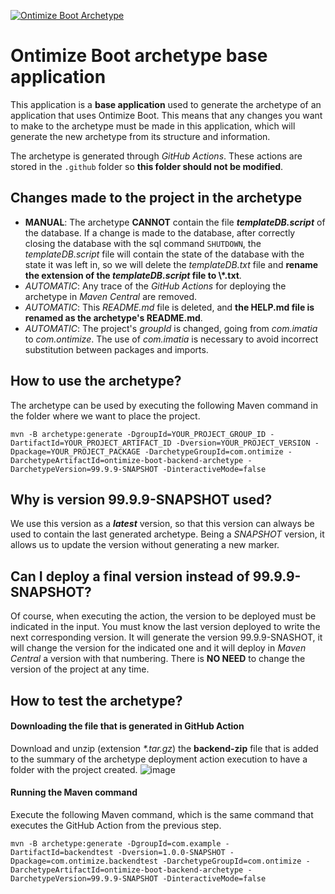 [![Ontimize Boot Archetype](https://img.shields.io/maven-central/v/com.ontimize/ontimize-boot-backend-archetype?label=Latest%20Ontimize%20Boot%20archetype&style=flat-square)](https://maven-badges.herokuapp.com/maven-central/com.ontimize/ontimize-boot-backend-archetype)

# Ontimize Boot archetype base application
This application is a **base application** used to generate the archetype of an application that uses Ontimize Boot. This means that any changes you want to make to the archetype must be made in this application, which will generate the new archetype from its structure and information.

The archetype is generated through *GitHub Actions*. These actions are stored in the <code>.github</code> folder so **this folder should not be modified**. 

## Changes made to the project in the archetype
* **MANUAL**: The archetype **CANNOT** contain the file ***templateDB.script*** of the database. If a change is made to the database, after correctly closing the database with the sql command <code>SHUTDOWN</code>, the *templateDB.script* file will contain the state of the database with the state it was left in, so we will delete the *templateDB.txt* file and **rename the extension of the *templateDB.script* file to \\*.txt**.
* *AUTOMATIC*: Any trace of the *GitHub Actions* for deploying the archetype in *Maven Central* are removed.
* *AUTOMATIC*: This *README.md* file is deleted, and **the HELP.md file is renamed as the archetype's README.md**.
* *AUTOMATIC*: The project's *groupId* is changed, going from *com.imatia* to *com.ontimize*. The use of *com.imatia* is necessary to avoid incorrect substitution between packages and imports.

## How to use the archetype?
The archetype can be used by executing the following Maven command in the folder where we want to place the project.
```
mvn -B archetype:generate -DgroupId=YOUR_PROJECT_GROUP_ID -DartifactId=YOUR_PROJECT_ARTIFACT_ID -Dversion=YOUR_PROJECT_VERSION -Dpackage=YOUR_PROJECT_PACKAGE -DarchetypeGroupId=com.ontimize -DarchetypeArtifactId=ontimize-boot-backend-archetype -DarchetypeVersion=99.9.9-SNAPSHOT -DinteractiveMode=false
```
## Why is version 99.9.9-SNAPSHOT used?
We use this version as a ***latest*** version, so that this version can always be used to contain the last generated archetype. Being a *SNAPSHOT* version, it allows us to update the version without generating a new marker.

## Can I deploy a final version instead of 99.9.9-SNAPSHOT?
Of course, when executing the action, the version to be deployed must be indicated in the input. You must know the last version deployed to write the next corresponding version. It will generate the version 99.9.9-SNASHOT, it will change the version for the indicated one and it will deploy in *Maven Central* a version with that numbering. There is **NO NEED** to change the version of the project at any time.

## How to test the archetype?
#### Downloading the file that is generated in GitHub Action
Download and unzip (extension *\*.tar.gz*) the **backend-zip** file that is added to the summary of the archetype deployment action execution to have a folder with the project created.
![image](https://i.imgur.com/rdyvGmI.png)
#### Running the Maven command
Execute the following Maven command, which is the same command that executes the GitHub Action from the previous step.
```
mvn -B archetype:generate -DgroupId=com.example -DartifactId=backendtest -Dversion=1.0.0-SNAPSHOT -Dpackage=com.ontimize.backendtest -DarchetypeGroupId=com.ontimize -DarchetypeArtifactId=ontimize-boot-backend-archetype -DarchetypeVersion=99.9.9-SNAPSHOT -DinteractiveMode=false
```

